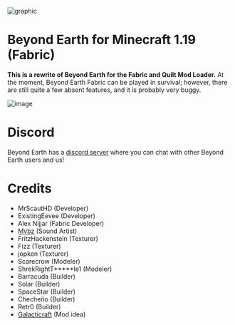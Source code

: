 ![graphic](https://raw.githubusercontent.com/MrScautHD/Beyond-Earth/1.19/src/main/resources/logo.png)

# Beyond Earth for Minecraft 1.19 (Fabric)

**This is a rewrite of Beyond Earth for the Fabric and Quilt Mod Loader.**
At the moment, Beyond Earth Fabric can be played in survival; however, there are still quite a few absent features, and it is probably very buggy.

![image](https://user-images.githubusercontent.com/65916181/157454393-9aadd2a5-7039-4099-af5a-1438e8bd71d7.png)

# Discord

Beyond Earth has a [discord server](https://discord.gg/Xb2nPmN) where you can chat with other Beyond Earth users and us!

# Credits

* MrScautHD (Developer)
* ExistingEevee (Developer)
* Alex Nijjar (Fabric Developer)
* [Mvbz](https://www.youtube.com/channel/UC2e-rv7O4zYaKfRfhsuDeow/videos) (Sound Artist)
* FritzHackenstein (Texturer)
* Fizz (Texturer)
* jopken (Texturer)
* Scarecrow (Modeler)
* ShrekRightT*****le1 (Modeler)
* Barracuda (Builder)
* Solar (Builder)
* SpaceStar (Builder)
* Checheño (Builder)
* Retr0 (Builder)
* [Galacticraft](https://www.curseforge.com/minecraft/mc-mods/galacticraft-legacy) (Mod idea)